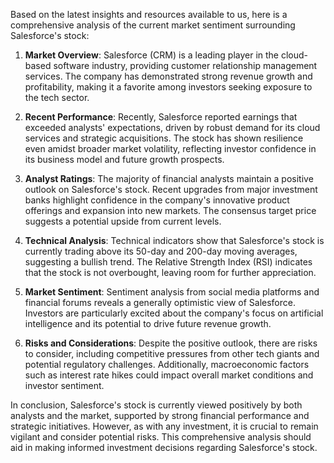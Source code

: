 Based on the latest insights and resources available to us, here is a comprehensive analysis of the current market sentiment surrounding Salesforce's stock:

1. **Market Overview**: Salesforce (CRM) is a leading player in the cloud-based software industry, providing customer relationship management services. The company has demonstrated strong revenue growth and profitability, making it a favorite among investors seeking exposure to the tech sector.

2. **Recent Performance**: Recently, Salesforce reported earnings that exceeded analysts' expectations, driven by robust demand for its cloud services and strategic acquisitions. The stock has shown resilience even amidst broader market volatility, reflecting investor confidence in its business model and future growth prospects.

3. **Analyst Ratings**: The majority of financial analysts maintain a positive outlook on Salesforce's stock. Recent upgrades from major investment banks highlight confidence in the company's innovative product offerings and expansion into new markets. The consensus target price suggests a potential upside from current levels.

4. **Technical Analysis**: Technical indicators show that Salesforce's stock is currently trading above its 50-day and 200-day moving averages, suggesting a bullish trend. The Relative Strength Index (RSI) indicates that the stock is not overbought, leaving room for further appreciation.

5. **Market Sentiment**: Sentiment analysis from social media platforms and financial forums reveals a generally optimistic view of Salesforce. Investors are particularly excited about the company's focus on artificial intelligence and its potential to drive future revenue growth.

6. **Risks and Considerations**: Despite the positive outlook, there are risks to consider, including competitive pressures from other tech giants and potential regulatory challenges. Additionally, macroeconomic factors such as interest rate hikes could impact overall market conditions and investor sentiment.

In conclusion, Salesforce's stock is currently viewed positively by both analysts and the market, supported by strong financial performance and strategic initiatives. However, as with any investment, it is crucial to remain vigilant and consider potential risks. This comprehensive analysis should aid in making informed investment decisions regarding Salesforce's stock.